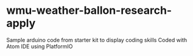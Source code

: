 # wmu-weather-ballon-research-apply
Sample arduino code from starter kit to display coding skills
Coded with Atom IDE using PlatformIO
